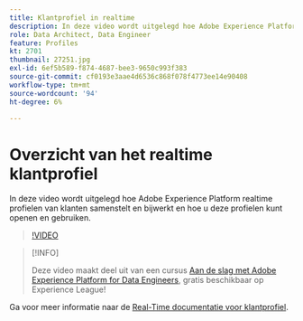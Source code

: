 ```yaml
---
title: Klantprofiel in realtime
description: In deze video wordt uitgelegd hoe Adobe Experience Platform realtime profielen van klanten samenstelt en bijwerkt en hoe u deze profielen kunt openen en gebruiken.
role: Data Architect, Data Engineer
feature: Profiles
kt: 2701
thumbnail: 27251.jpg
exl-id: 6ef5b589-f874-4687-bee3-9650c993f383
source-git-commit: cf0193e3aae4d6536c868f078f4773ee14e90408
workflow-type: tm+mt
source-wordcount: '94'
ht-degree: 6%

---
```


# Overzicht van het realtime klantprofiel

In deze video wordt uitgelegd hoe Adobe Experience Platform realtime profielen van klanten samenstelt en bijwerkt en hoe u deze profielen kunt openen en gebruiken.

>[!VIDEO](https://video.tv.adobe.com/v/27251?quality=12&learn=on)

>[!INFO]
>
> Deze video maakt deel uit van een cursus [Aan de slag met Adobe Experience Platform for Data Engineers](https://experienceleague.adobe.com/?recommended=ExperiencePlatform-D-1-2020.2), gratis beschikbaar op Experience League!

Ga voor meer informatie naar de [Real-Time documentatie voor klantprofiel](https://experienceleague.adobe.com/docs/experience-platform/profile/home.html?lang=nl).
